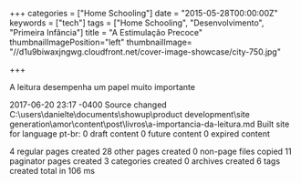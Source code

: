 +++
categories = ["Home Schooling"]
date = "2015-05-28T00:00:00Z"
keywords = ["tech"]
tags = ["Home Schooling", "Desenvolvimento", "Primeira Infância"]
title = "A Estimulação Precoce"
thumbnailImagePosition="left"
thumbnailImage= "//d1u9biwaxjngwg.cloudfront.net/cover-image-showcase/city-750.jpg"

+++

A leitura desempenha um papel muito importante 

<!--more-->

2017-06-20 23:17 -0400
Source changed C:\users\danielte\documents\showup\product development\site generation\amor\content\post\livros\a-importancia-da-leitura.md
Built site for language pt-br:
0 draft content
0 future content
0 expired content


4 regular pages created
28 other pages created
0 non-page files copied
11 paginator pages created
3 categories created
0 archives created
6 tags created
total in 106 ms

